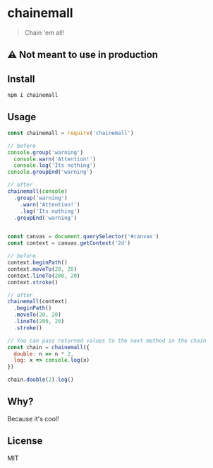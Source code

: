 # chainemall
> Chain 'em all!

## :warning: Not meant to use in production

## Install

`npm i chainemall`

## Usage
~~~ js
const chainemall = require('chainemall')

// before
console.group('warning')
  console.warn('Attention!')
  console.log('Its nothing')
console.groupEnd('warning')

// after
chainemall(console)
  .group('warning')
    .warn('Attention!')
    .log('Its nothing')
  .groupEnd('warning')


const canvas = document.querySelector('#canvas')
const context = canvas.getContext('2d')

// before
context.beginPath()
context.moveTo(20, 20)
context.lineTo(200, 20)
context.stroke()

// after
chainemall(context)
  .beginPath()
  .moveTo(20, 20)
  .lineTo(200, 20)
  .stroke()

// You can pass returned values to the next method in the chain
const chain = chainemall({
  double: n => n * 2,
  log: x => console.log(x)
})

chain.double(2).log()
~~~

## Why?
Because it's cool!

## License
MIT
